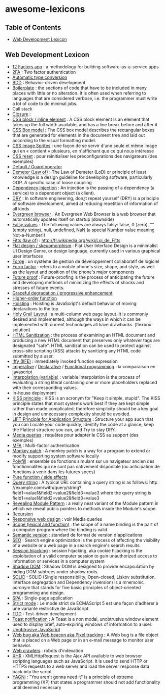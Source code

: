 # awesome-lexicons

## Table of Contents
- [Web Development Lexicon](#web-development-lexicon)

## Web Development Lexicon

* [12 Factors app](http://12factor.net/) : a methodology for building software-as-a-service apps
* [2FA](http://en.wikipedia.org/wiki/Two_factor_authentication) : Two factor authentication
* [Automatic type conversion](http://www.w3schools.com/js/js_type_conversion.asp)
* [BDD](http://en.wikipedia.org/wiki/Behavior-driven_development) : Behavior-driven development
* [Boilerplate](https://en.wikipedia.org/wiki/Boilerplate_code) : the sections of code that have to be included in many places with little or no alteration. It is often used when referring to languages that are considered verbose, i.e. the programmer must write a lot of code to do minimal jobs.
* Call stack
* [Closure](https://en.wikipedia.org/wiki/Closure_%28computer_programming%29) :
* [CSS block / inline element](http://www.alsacreations.com/astuce/lire/1543-le-contexte-de-formatage-block-en-css.html) : A CSS block element is an element that takes up the full width available, and has a line break before and after it.
* [CSS Box model](http://www.w3schools.com/css/css_boxmodel.asp) : The CSS box model describes the rectangular boxes that are generated for elements in the document tree and laid out according to the visual formatting model.
* [CSS Image Sprites](http://www.alsacreations.com/tuto/lire/1068-sprites-css-background-position.html) : une façon de se servir d'une seule et même image qui en « contient » plusieurs, en n'affichant que ce qui nous intéresse
* [CSS reset](http://www.alsacreations.com/astuce/lire/36-reset-css.html) : pour réinitialiser les préconfigurations des navigateurs (des exemples)
* [Default / Guard operator](http://www.alsacreations.com/astuce/lire/36-reset-css.html)
* [Demeter (Law of)](https://en.wikipedia.org/wiki/Law_of_Demeter) : The Law of Demeter (LoD) or principle of least knowledge is a design guideline for developing software, particularly OOP. A specific case of loose coupling
* [Dependency injection](http://en.wikipedia.org/wiki/Dependency_injection) : An injection is the passing of a dependency (a service) to a dependent object (a client).
* [DRY](http://en.wikipedia.org/wiki/Don%27t_repeat_yourself) : In software engineering, don¿t repeat yourself (DRY) is a principle of software development, aimed at reducing repetition of information of all kinds
* [Evergreen browser](https://yeti.co/blog/evergreen-web-browser/) : An Evergreen Web Browser is a web browser that automatically updates itself on startup (downside)
* [Falsy values](http://www.sitepoint.com/javascript-truthy-falsy/) : The following values are always falsy: false, 0 (zero), "" (empty string), null, undefined, NaN (a special Number value meaning Not-a-Number!)
* [Fitts (law of)](http://en.wikipedia.org/wiki/Fitts%27s_law) : http://fr.wikipedia.org/wiki/Loi_de_Fitts
* [Flat design / skeuomorphism](https://en.wikipedia.org/wiki/Skeuomorph) : Flat User Interface Design is a minimalist UI Design Genre, or design language, currently used in various graphical user interfaces
* [Forge](https://en.wikipedia.org/wiki/Forge_%28software%29) : un système de gestion de développement collaboratif de logiciel
* [Form factor](http://en.wikipedia.org/wiki/Form_factor_%28mobile_phones%29) : refers to a mobile phone's size, shape, and style, as well as the layout and position of the phone's major components
* [Future proof](http://en.wikipedia.org/wiki/Future_proof) : Future-proofing is the process of anticipating the future and developing methods of minimizing the effects of shocks and stresses of future events.
* [Graceful degradation / progressive enhancement](http://www.w3.org/wiki/Graceful_degredation_versus_progressive_enhancement)
* [Higher-order function](https://en.wikipedia.org/wiki/Higher-order_function)
* [Hoisting](http://www.w3schools.com/js/js_hoisting.asp) : Hoisting is JavaScript's default behavior of moving declarations to the top.
* [Holy Grail Layout](https://en.wikipedia.org/wiki/Holy_Grail_%28web_design%29) : a multi-column web page layout. It is commonly desired and implemented, although the ways in which it can be implemented with current technologies all have drawbacks. (flexbox solution)
* [HTML Sanitization](https://en.wikipedia.org/wiki/HTML_sanitization) : the process of examining an HTML document and producing a new HTML document that preserves only whatever tags are designated "safe". HTML sanitization can be used to protect against cross-site scripting (XSS) attacks by sanitizing any HTML code submitted by a user.
* [Iffy (IIFE)](http://en.wikipedia.org/wiki/Immediately-invoked_function_expression) : immediately invoked function expression
* [Imperative](https://en.wikipedia.org/wiki/Imperative_programming) / [Declarative](https://en.wikipedia.org/wiki/Declarative_programming) / [Functional programming](https://en.wikipedia.org/wiki/Functional_programming) : la comparaison en javascript
* [Interpolation (variable)](http://en.wikipedia.org/wiki/String_interpolation) : variable interpolation is the process of evaluating a string literal containing one or more placeholders replaced with their corresponding values.
* In-house deployment
* [KISS principle](https://en.wikipedia.org/wiki/KISS_principle) : KISS is an acronym for "Keep it simple, stupid". The KISS principle states that most systems work best if they are kept simple rather than made complicated; therefore simplicity should be a key goal in design and unnecessary complexity should be avoided.
* [LIFT Principle for Application Structure](https://github.com/johnpapa/angular-styleguide#application-structure-lift-principle) : Structure your app such that you can Locate your code quickly, Identify the code at a glance, keep the Flattest structure you can, and Try to stay DRY.
* [Media queries](http://www.alsacreations.com/article/lire/930-css3-media-queries.html) : requêtes pour adapter le CSS au support (des exemples)
* [MFA](http://en.wikipedia.org/wiki/Multi-factor_authentication) : Multi-factor authentication
* [Monkey patch](http://en.wikipedia.org/wiki/Monkey_patch) : A monkey patch is a way for a program to extend or modify supporting system software locally
* [Polyfill](https://en.wikipedia.org/wiki/Polyfill) : ensemble de fonctions simulant sur un navigateur ancien des fonctionnalités qui ne sont pas nativement disponible (ou anticipation de fonctions à venir dans les futures specs)
* [Pure function / side effects](https://en.wikipedia.org/wiki/Pure_function)
* [Query string](https://en.wikipedia.org/wiki/Query_string) : A typical URL containing a query string is as follows: http: //example.com/with/query/string?field1=value1&field2=value2&field3=value3 where the query string is field1=value1&field2=value2&field3=value3
* [Revealing Module Pattern](http://addyosmani.com/resources/essentialjsdesignpatterns/book/#revealingmodulepatternjavascript) : a really neat variant of the Module pattern in which we reveal public pointers to methods inside the Module's scope.
* [Recursion](https://en.wikipedia.org/wiki/Recursion)
* [Responsive web design](http://www.alsacreations.com/article/lire/1615-cest-quoi-le-responsive-web-design.html) : voir Media queries
* [Scope (lexical and function)](http://en.wikipedia.org/wiki/Scope_%28computer_science%29#Lexical_scope_vs._dynamic_scope) : the scope of a name binding is the part of a computer program where the binding is valid
* [Semantic version](http://semver.org/) : standard de format de version d'applications
* [SEO](http://en.wikipedia.org/wiki/Search_engine_optimization) : Search engine optimization is the process of affecting the visibility of a website or a web page in a search engine's search results.
* [Session hijacking](https://en.wikipedia.org/wiki/Session_hijacking) : session hijacking, aka cookie hijacking is the exploitation of a valid computer session to gain unauthorized access to information or services in a computer system
* [Shadow DOM](https://www.polymer-project.org/platform/shadow-dom.html) : Shadow DOM is designed to provide encapsulation by hiding DOM subtrees under shadow roots.
* [SOLID](http://en.wikipedia.org/wiki/SOLID_%28object-oriented_design%29) : SOLID (Single responsibility, Open-closed, Liskov substitution, Interface segregation and Dependency inversion) is a mnemonic acronym that stands for five basic principles of object-oriented programming and design.
* [SPA](http://en.wikipedia.org/wiki/Single-page_application) : Single-page application
* [Strict mode](https://developer.mozilla.org/fr/docs/Web/JavaScript/Reference/Fonctions_et_portee_des_fonctions/Strict_mode) : Le mode strict de ECMAScript 5 est une façon d'adhérer à une variante restrictive de JavaScript.
* [TDD](http://en.wikipedia.org/wiki/Test-driven_development) : Test-driven development
* [Toast notification](http://en.wikipedia.org/wiki/Pop-up_notification) : A Toast is a non modal, unobtrusive window element used to display brief, auto-expiring windows of information to a user.
* [Unobtrusive JavaScript](http://en.wikipedia.org/wiki/Unobtrusive_JavaScript)
* [Web bug aka Web beacon aka Pixel tracking](https://en.wikipedia.org/wiki/Web_beacon) : A Web bug is a file object that is placed on a Web page or in an e-mail message to monitor user behavior.
* [Web crawlers](https://en.wikipedia.org/wiki/Web_crawler) : robots d'indexation
* [XHR](http://en.wikipedia.org/wiki/XMLHttpRequest) : XMLHttpRequest is the Ajax API available to web browser scripting languages such as JavaScript. It is used to send HTTP or HTTPS requests to a web server and load the server response data back into the script
* [YAGNI](http://fr.wikipedia.org/wiki/YAGNI) : "You aren't gonna need it" is a principle of extreme programming (XP) that states a programmer should not add functionality until deemed necessary
